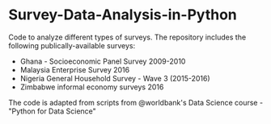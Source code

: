 # Survey-Data-Analysis-in-Python
Code to analyze different types of surveys. The repository includes the following publically-available surveys:
- Ghana - Socioeconomic Panel Survey 2009-2010
- Malaysia Enterprise Survey 2016
- Nigeria General Household Survey - Wave 3 (2015-2016)
- Zimbabwe informal economy surveys 2016

The code is adapted from scripts from @worldbank's Data Science course - "Python for Data Science"

